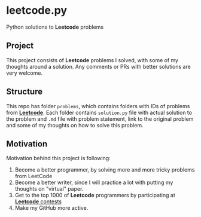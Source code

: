 # leetcode.py
Python solutions to **Leetcode** problems

## Project
This project consists of __Leetcode__ problems I solved, with some of my thoughts around a solution.
Any comments or PRs with better solutions are very welcome.

## Structure 

This repo has folder `problems`, which contains folders with IDs of problems from [**Leetcode**](https://leetcode.com/).
Each folder contains `solution.py` file with actual solution to the problem and `.md` file with problem statement, link to the original problem and some of my thoughts on how to solve this problem.

## Motivation
Motivation behind this project is following:
1. Become a better programmer, by solving more and more tricky problems from LeetCode
2. Become a better writer, since I will practice a lot with putting my thoughts on "virtual" paper.
3. Get to the top 1000 of **Leetcode** programmers by participating at [**Leetcode** contests](https://leetcode.com/contest/)
4. Make my GitHub more active.